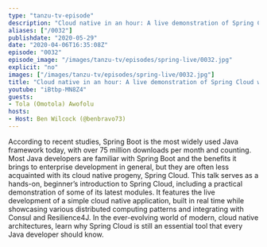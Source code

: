 ```yaml
---
type: "tanzu-tv-episode"
description: "Cloud native in an hour: A live demonstration of Spring Cloud with Consul and Resilience4J"
aliases: ["/0032"]
publishdate: "2020-05-29"
date: "2020-04-06T16:35:08Z"
episode: "0032"
episode_image: "/images/tanzu-tv/episodes/spring-live/0032.jpg"
explicit: "no"
images: ["/images/tanzu-tv/episodes/spring-live/0032.jpg"]
title: "Cloud native in an hour: A live demonstration of Spring Cloud with Consul and Resilience4J"
youtube: "iBtbp-MN8Z4"
guests: 
- Tola (Omotola) Awofolu
hosts: 
- Host: Ben Wilcock (@benbravo73)
---
```


According to recent studies, Spring Boot is the most widely used Java framework today, with
over 75 million downloads per month and counting. Most Java developers are familiar with
Spring Boot and the benefits it brings to enterprise development in general, but they are often
less acquainted with its cloud native progeny, Spring Cloud. This talk serves as a hands-on,
beginner’s introduction to Spring Cloud, including a practical demonstration of some of its
latest modules. It features the live development of a simple cloud native application, built in
real time while showcasing various distributed computing patterns and integrating with Consul
and Resilience4J. In the ever-evolving world of modern, cloud native architectures, learn why
Spring Cloud is still an essential tool that every Java developer should know.



